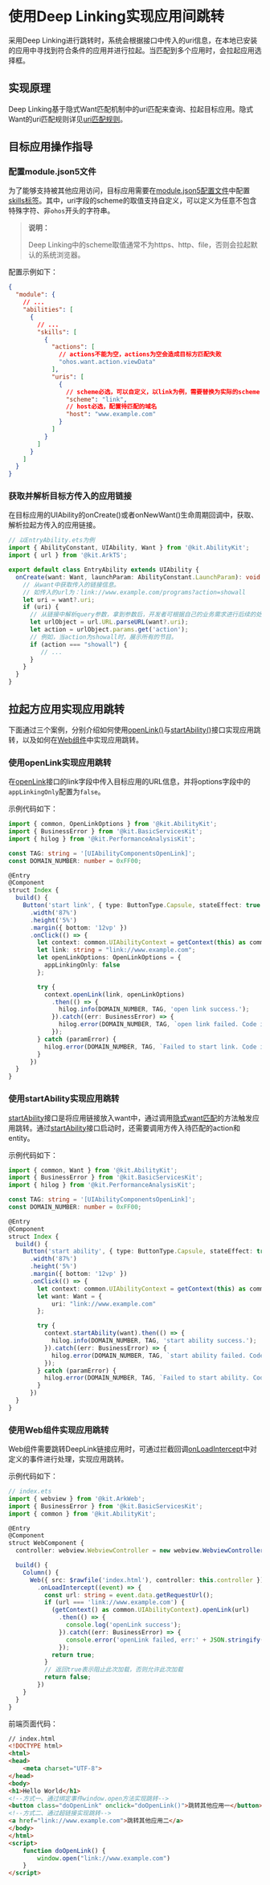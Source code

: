 # 使用Deep Linking实现应用间跳转

采用Deep Linking进行跳转时，系统会根据接口中传入的uri信息，在本地已安装的应用中寻找到符合条件的应用并进行拉起。当匹配到多个应用时，会拉起应用选择框。

## 实现原理

Deep Linking基于隐式Want匹配机制中的uri匹配来查询、拉起目标应用。隐式Want的uri匹配规则详见[uri匹配规则](explicit-implicit-want-mappings.md#uri匹配规则)。


## 目标应用操作指导

### 配置module.json5文件

为了能够支持被其他应用访问，目标应用需要在[module.json5配置文件](../quick-start/module-configuration-file.md)中配置[skills标签](../quick-start/module-configuration-file.md#skills标签)。其中，uri字段的scheme的取值支持自定义，可以定义为任意不包含特殊字符、非`ohos`开头的字符串。

> **说明：**
> 
> Deep Linking中的scheme取值通常不为https、http、file，否则会拉起默认的系统浏览器。


配置示例如下：

```json
{
  "module": {
    // ...
    "abilities": [
      {
        // ...
        "skills": [
          {
            "actions": [
              // actions不能为空，actions为空会造成目标方匹配失败
              "ohos.want.action.viewData"
            ],
            "uris": [
              {
                // scheme必选，可以自定义，以link为例，需要替换为实际的scheme
                "scheme": "link",
                // host必选，配置待匹配的域名
                "host": "www.example.com"
              }
            ]
          }
        ]
      }
    ]
  }
}
```

### 获取并解析目标方传入的应用链接

在目标应用的UIAbility的onCreate()或者onNewWant()生命周期回调中，获取、解析拉起方传入的应用链接。

```ts
// 以EntryAbility.ets为例
import { AbilityConstant, UIAbility, Want } from '@kit.AbilityKit';
import { url } from '@kit.ArkTS';

export default class EntryAbility extends UIAbility {
  onCreate(want: Want, launchParam: AbilityConstant.LaunchParam): void {
    // 从want中获取传入的链接信息。
    // 如传入的url为：link://www.example.com/programs?action=showall
    let uri = want?.uri;
    if (uri) {
      // 从链接中解析query参数，拿到参数后，开发者可根据自己的业务需求进行后续的处理。
      let urlObject = url.URL.parseURL(want?.uri);
      let action = urlObject.params.get('action');
      // 例如，当action为showall时，展示所有的节目。
      if (action === "showall") {
         // ...
      }
    }
  }
}
```

## 拉起方应用实现应用跳转

下面通过三个案例，分别介绍如何使用[openLink()](../reference/apis-ability-kit/js-apis-inner-application-uiAbilityContext.md#uiabilitycontextopenlink12)与[startAbility()](../reference/apis-ability-kit/js-apis-inner-application-uiAbilityContext.md#uiabilitycontextstartability)接口实现应用跳转，以及如何在[Web组件](../reference/apis-arkweb/ts-basic-components-web.md)中实现应用跳转。

### 使用openLink实现应用跳转

在[openLink](../reference/apis-ability-kit/js-apis-inner-application-uiAbilityContext.md#uiabilitycontextopenlink12)接口的link字段中传入目标应用的URL信息，并将options字段中的`appLinkingOnly`配置为`false`。


示例代码如下：

```ts
import { common, OpenLinkOptions } from '@kit.AbilityKit';
import { BusinessError } from '@kit.BasicServicesKit';
import { hilog } from '@kit.PerformanceAnalysisKit';

const TAG: string = '[UIAbilityComponentsOpenLink]';
const DOMAIN_NUMBER: number = 0xFF00;

@Entry
@Component
struct Index {
  build() {
    Button('start link', { type: ButtonType.Capsule, stateEffect: true })
      .width('87%')
      .height('5%')
      .margin({ bottom: '12vp' })
      .onClick(() => {
        let context: common.UIAbilityContext = getContext(this) as common.UIAbilityContext;
        let link: string = "link://www.example.com";
        let openLinkOptions: OpenLinkOptions = {
          appLinkingOnly: false
        };

        try {
          context.openLink(link, openLinkOptions)
            .then(() => {
              hilog.info(DOMAIN_NUMBER, TAG, 'open link success.');
            }).catch((err: BusinessError) => {
              hilog.error(DOMAIN_NUMBER, TAG, `open link failed. Code is ${err.code}, message is ${err.message}`);
            });
        } catch (paramError) {
          hilog.error(DOMAIN_NUMBER, TAG, `Failed to start link. Code is ${paramError.code}, message is ${paramError.message}`);
        }
      })
  }
}
```

### 使用startAbility实现应用跳转

[startAbility](../reference/apis-ability-kit/js-apis-inner-application-uiAbilityContext.md#uiabilitycontextstartability)接口是将应用链接放入want中，通过调用[隐式want匹配](explicit-implicit-want-mappings.md#隐式want匹配原理)的方法触发应用跳转。通过[startAbility](../reference/apis-ability-kit/js-apis-inner-application-uiAbilityContext.md#uiabilitycontextstartability)接口启动时，还需要调用方传入待匹配的action和entity。


示例代码如下：

```ts
import { common, Want } from '@kit.AbilityKit';
import { BusinessError } from '@kit.BasicServicesKit';
import { hilog } from '@kit.PerformanceAnalysisKit';

const TAG: string = '[UIAbilityComponentsOpenLink]';
const DOMAIN_NUMBER: number = 0xFF00;

@Entry
@Component
struct Index {
  build() {
    Button('start ability', { type: ButtonType.Capsule, stateEffect: true })
      .width('87%')
      .height('5%')
      .margin({ bottom: '12vp' })
      .onClick(() => {
        let context: common.UIAbilityContext = getContext(this) as common.UIAbilityContext;
        let want: Want = {
            uri: "link://www.example.com"
        };

        try {
          context.startAbility(want).then(() => {
            hilog.info(DOMAIN_NUMBER, TAG, 'start ability success.');
          }).catch((err: BusinessError) => {
            hilog.error(DOMAIN_NUMBER, TAG, `start ability failed. Code is ${err.code}, message is ${err.message}`);
          });
        } catch (paramError) {
          hilog.error(DOMAIN_NUMBER, TAG, `Failed to start ability. Code is ${paramError.code}, message is ${paramError.message}`);
        }
      })
  }
}
```

### 使用Web组件实现应用跳转

Web组件需要跳转DeepLink链接应用时，可通过拦截回调[onLoadIntercept](../reference/apis-arkweb/ts-basic-components-web.md#onloadintercept10)中对定义的事件进行处理，实现应用跳转。

示例代码如下：

```ts
// index.ets
import { webview } from '@kit.ArkWeb';
import { BusinessError } from '@kit.BasicServicesKit';
import { common } from '@kit.AbilityKit';

@Entry
@Component
struct WebComponent {
  controller: webview.WebviewController = new webview.WebviewController();

  build() {
    Column() {
      Web({ src: $rawfile('index.html'), controller: this.controller })
        .onLoadIntercept((event) => {
          const url: string = event.data.getRequestUrl();
          if (url === 'link://www.example.com') {
            (getContext() as common.UIAbilityContext).openLink(url)
              .then(() => {
                console.log('openLink success');
              }).catch((err: BusinessError) => {
                console.error('openLink failed, err:' + JSON.stringify(err));
              });
            return true;
          }
          // 返回true表示阻止此次加载，否则允许此次加载
          return false;
        })
    }
  }
}
```

前端页面代码：
```html
// index.html
<!DOCTYPE html>
<html>
<head>
    <meta charset="UTF-8">
</head>
<body>
<h1>Hello World</h1>
<!--方式一、通过绑定事件window.open方法实现跳转-->
<button class="doOpenLink" onclick="doOpenLink()">跳转其他应用一</button>
<!--方式二、通过超链接实现跳转-->
<a href="link://www.example.com">跳转其他应用二</a>
</body>
</html>
<script>
    function doOpenLink() {
        window.open("link://www.example.com")
    }
</script>
```
